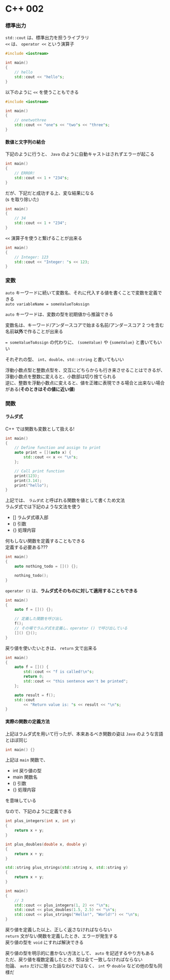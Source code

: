 ﻿# C++ 002

### 標準出力

`std::cout` は、標準出力を担うライブラリ  
`<<` は、 `operator <<` という演算子

```cpp
#include <iostream>

int main()
{
    // hello
    std::cout << "hello"s;
}
```

以下のように `<<` を使うこともできる

```cpp
#include <iostream>

int main()
{
    // onetwothree
    std::cout << "one"s << "two"s << "three"s;
}
```

#### 数値と文字列の結合

下記のように行うと、 `Java` のように自動キャストはされずエラーが起こる

```cpp
int main()
{
    // ERROR!
    std::cout << 1 + "234"s;
}
```

だが、下記だと成功する上、変な結果になる  
(s を取り除いた)

```cpp
int main()
{
    // 34
    std::cout << 1 + "234";
}
```

`<<` 演算子を使うと繋げることが出来る

```cpp
int main()
{
    // Integer: 123
    std::cout << "Integer: "s << 123;
}
```

### 変数

`auto` キーワードに続いて変数名、それに代入する値を書くことで変数を定義できる  
`auto variableName = someValueToAssign`

`auto` キーワードは、変数の型を初期値から推論できる

変数名は、キーワード/アンダースコアで始まる名前/アンダースコア 2 つを含む名前<strong>以外</strong>で作ることが出来る

`= someValueToAssign` の代わりに、 `(someValue)` や `{someValue}` と書いてもいい

それぞれの型、 `int`、`double`、`std::string` と書いてもいい

浮動小数点型と整数点型を、交互にどちらからも行き来させることはできるが、浮動小数点を整数に変えると、小数部は切り捨てられる  
逆に、整数を浮動小数点に変えると、値を正確に表現できる場合と出来ない場合がある(<strong>そのときはその値に近い値</strong>)

### 関数

#### ラムダ式

C++ では関数も変数として扱える!

```cpp
int main()
{
    // Define function and assign to print
    auto print = [](auto x) {
        std::cout << x << "\n"s;
    };

    // Call print function
    print(123);
    print(3.14);
    print("hello");
}
```

上記では、 `ラムダ式` と呼ばれる関数を値として書くため文法  
ラムダ式では下記のような文法を使う

- [] ラムダ式導入部
- () 引数
- {} 処理内容

何もしない関数を定義することもできる  
定義する必要ある???

```cpp
int main()
{
    auto nothing_todo = []() {};

    nothing_todo();
}
```

`operator ()` は、<strong>ラムダ式そのものに対して適用することもできる</strong>

```cpp
int main()
{
    auto f = []() {};

    // 定義した関数を呼び出し
    f();
    // その場でラムダ式を定義し、operator () で呼び出している
    []() {}();
}
```

戻り値を使いたいときは、 `return` 文で出来る

```cpp
int main()
{
    auto f = []() {
        std::cout << "f is called!\n"s;
        return 0;
        std::cout << "this sentence won't be printed";
    };

    auto result = f();
    std::cout
        << "Return value is: "s << result << "\n"s;
}
```

#### 実際の関数の定義方法

上記はラムダ式を用いて行ったが、本来あるべき関数の姿は `Java` のような言語とほぼ同じ

```cpp
int main() {}
```

上記は `main` 関数で、

- int 戻り値の型
- main 関数名
- () 引数
- {} 処理内容

を意味している

なので、下記のように定義できる

```cpp
int plus_integers(int x, int y)
{
    return x + y;
}

int plus_doubles(double x, double y)
{
    return x + y;
}

std::string plus_strings(std::string x, std::string y)
{
    return x + y;
}

int main()
{
    // 3
    std::cout << plus_integers(1, 2) << "\n"s;
    std::cout << plus_doubles(1.5, 2.5) << "\n"s;
    std::cout << plus_strings("Hello!", "World!") << "\n"s;
}
```

戻り値を定義した以上、正しく返さなければならない  
`return` 文がない関数を定義したとき、エラーが発生する  
戻り値の型を `void` にすれば解決できる

戻り値の型を明示的に書かない方法として、 `auto` を記述するやり方もある  
ただ、戻り値を複数定義したとき、型は全て一致しなければならない  
勿論、 `auto` だけに限った話なわけではなく、 `int` や `double` などの他の型も同様だ
